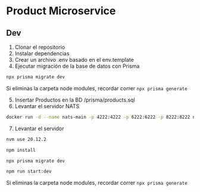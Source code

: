 # Product Microservice

## Dev

1. Clonar el repositorio
2. Instalar dependencias
3. Crear un archivo .env basado en el env.template
4. Ejecutar migración de la base de datos con Prisma

```bash
npx prisma migrate dev
```

Si eliminas la carpeta node modules, recordar correr `npx prisma generate`

5. Insertar Productos en la BD /prisma/products.sql
6. Levantar el servidor NATS

```bash
docker run -d --name nats-main -p 4222:4222 -p 6222:6222 -p 8222:8222 nats
```

7. Levantar el servidor

```bash
nvm use 20.12.2

npm install

npx prisma migrate dev

npm run start:dev
```

Si eliminas la carpeta node modules, recordar correr `npx prisma generate`
